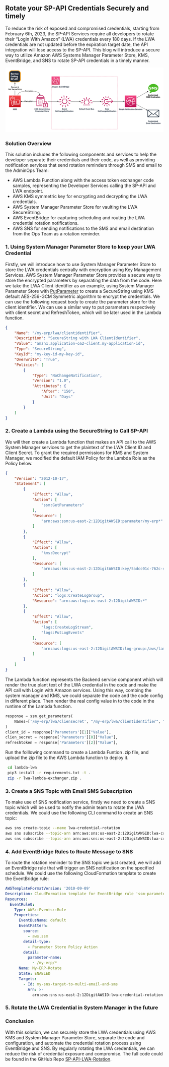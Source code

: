 ## Rotate your SP-API Credentials Securely and timely

To reduce the risk of exposed and compromised credentials, starting from February 6th, 2023, the SP-API Services require all developers to rotate their “Login With Amazon” (LWA) credentials every 180 days. If the LWA credentials are not updated before the expiration target date, the API integration will lose access to the SP-API. This blog will introduce a secure way to utilize Amazon AWS Systems Manager Parameter Store, KMS, EventBridge, and SNS to rotate SP-API credentials in a timely manner.

![architecture](./static/secure-lwa.png)

### Solution Overview

This solution includes the following components and services to help the developer separate their credentials and their code, as well as providing notification services that send rotation reminders through SMS and email to the AdminOps Team:

- AWS Lambda Function along with the access token exchanger code samples, representing the Developer Services calling the SP-API and LWA endpoint.
- AWS KMS symmetric key for encrypting and decrypting the LWA credentials.
- AWS System Manager Parameter Store for vaulting the LWA SecureString.
- AWS EventBridge for capturing scheduling and routing the LWA credential rotation notifications.
- AWS SNS for sending notifications to the SMS and email destination from the Ops Team as a rotation reminder.

### 1. Using System Manager Parameter Store to keep your LWA Credential 

Firstly, we will introduce how to use System Manager Parameter Store to store the LWA credentials centrally with encryption using Key Management Services. AWS System Manager Parameter Store provides a secure way to store the encrypted parameters by separating the data from the code. Here we take the LWA Client identifier as an example, using System Manager Parameter Store with [PutParameter](https://docs.aws.amazon.com/systems-manager/latest/userguide/parameter-store-policies.html) to create a SecureString using KMS default AES-256-GCM Symmetric algorithm to encrypt the credentials. We can use the following request body to create the parameter store for the client identifier. We can use a similar way to put parameters respectively with client secret and RefreshToken, which will be later used in the Lambda function.

```JSON
{
    "Name": "/my-erp/lwa/clientidentifier",
    "Description": "SecureString with LWA ClientIdentifier",
    "Value": "amzn1.application-oa2-client.my-application-id",
    "Type": "SecureString",
    "KeyId": "my-key-id-my-key-id",
    "Overwrite": "True",
    "Policies": [
        {
            "Type": "NoChangeNotification",
            "Version": "1.0",
            "Attributes": {
                "After": "150",
                "Unit": "Days"
            }
        }
    ]
}
```

### 2. Create a Lambda using the SecureString to Call SP-API

We will then create a Lambda function that makes an API call to the AWS System Manager services to get the plaintext of the LWA Client ID and Client Secret. To grant the required permissions for KMS and System Manager, we modified the default IAM Policy for the Lambda Role as the Policy below.

```json
{
    "Version": "2012-10-17",
    "Statement": [
        {
            "Effect": "Allow",
            "Action": [
                "ssm:GetParameters"
            ],
            "Resource": [
                "arn:aws:ssm:us-east-2:12DigitAWSID:parameter/my-erp*"
            ]
        },
        {
            "Effect": "Allow",
            "Action": [
                "kms:Decrypt"
            ],
            "Resource": [
                "arn:aws:kms:us-east-2:12DigitAWSID:key/5adcc01c-762c-4906-92fa-b679b4d68890"
            ]
        },
        {
            "Effect": "Allow",
            "Action": "logs:CreateLogGroup",
            "Resource": "arn:aws:logs:us-east-2:12DigitAWSID:*"
        },
        {
            "Effect": "Allow",
            "Action": [
                "logs:CreateLogStream",
                "logs:PutLogEvents"
            ],
            "Resource": [
                "arn:aws:logs:us-east-2:12DigitAWSID:log-group:/aws/lambda/my-lwa:*"
            ]
        }
    ]
}
```

The Lambda function represents the Backend service component which will render the true plant text of the LWA credential in the code and make the API call with Login with Amazon services. Using this way, combing the system manager and KMS, we could separate the code and the code config in different place. Then render the real config value in to the code in the runtime of the Lambda function.

```python
response = ssm.get_parameters(
    Names=['/my-erp/lwa/cliensecret', "/my-erp/lwa/clientidentifier", "/my-erp/refreshToken"], WithDecryption=True
)
client_id = response['Parameters'][1]["Value"],
clien_secret = response['Parameters'][0]["Value"],
refreshtoken = response['Parameters'][2]["Value"],
```

Run the folllowing command to create a Lambda Funtion .zip  file, and upload the zip file to the AWS Lambda function to deploy it.

```bash
 cd lambda-lwa 
 pip3 install -r requirements.txt -t .
 zip -r lwa-lambda-exchanger.zip .
```

### 3. Create a SNS Topic with Email SMS Subscription 

To make use of SNS notification service, firstly we need to create a SNS topic which will be used to notify the admin team to rotate the LWA credentials. We could use the following CLI command to create an SNS topic:

```bash
aws sns create-topic --name lwa-credential-rotation 
aws sns subscribe --topic-arn arn:aws:sns:us-east-2:12DigitAWSID:lwa-credential-rotation --protocol email --notification-endpoint user@example.com 
aws sns subscribe --topic-arn arn:aws:sns:us-east-2:12DigitAWSID:lwa-credential-rotation --protocol sms --notification-endpoint +1XXX5550100 
```

### 4. Add EventBridge Rules to Route Message to SNS 

To route the rotation reminder to the SNS topic we just created, we will add an EventBridge rule that will trigger an SNS notification on the specified schedule. We could use the following CloudFormation template to create the EventBridge rule:

```yaml
AWSTemplateFormatVersion: '2010-09-09'
Description: CloudFormation template for EventBridge rule 'ssm-parameter-store'
Resources:
  EventRule0:
    Type: AWS::Events::Rule
    Properties:
      EventBusName: default
      EventPattern:
        source:
          - aws.ssm
        detail-type:
          - Parameter Store Policy Action
        detail:
          parameter-name:
            - /my-erp/*
      Name: My-ERP-Rotate
      State: ENABLED
      Targets:
        - Id: my-sns-target-to-multi-email-and-sms
          Arn: >-
            arn:aws:sns:us-east-2:12DigitAWSID:lwa-credential-rotation
```

### 5. Rotate the LWA Credential in System Manager in the future



### Conclusion

With this solution, we can securely store the LWA credentials using AWS KMS and System Manager Parameter Store, separate the code and configuration, and automate the credential rotation process using EventBridge and SNS. By regularly rotating the LWA credentials, we can reduce the risk of credential exposure and compromise. The full code could be found in the GitHub Repo [SP-API-LWA-Rotation](http://gitlab.aws.dev/aonag/schedule-rotate-lwa/).
